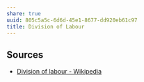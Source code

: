 ```yaml
---
share: true
uuid: 805c5a5c-6d6d-45e1-8677-dd920eb61c97
title: Division of Labour
---
```

## Sources

* [Division of labour - Wikipedia](https://en.wikipedia.org/wiki/Division_of_labour)
